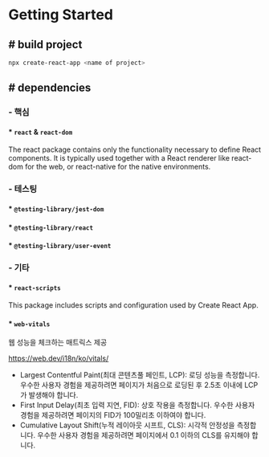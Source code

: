 # Getting Started 

## # build project

```sh
npx create-react-app <name of project>
```

## # dependencies

### - 핵심

#### * `react` & `react-dom`

The react package contains only the functionality necessary to define React components. It is typically used together with a React renderer like react-dom for the web, or react-native for the native environments.

### - 테스팅

#### * `@testing-library/jest-dom`

#### * `@testing-library/react`

#### * `@testing-library/user-event`

### - 기타

#### * `react-scripts`

This package includes scripts and configuration used by Create React App.

#### * `web-vitals`

웹 성능을 체크하는 매트릭스 제공

https://web.dev/i18n/ko/vitals/

 - Largest Contentful Paint(최대 콘텐츠풀 페인트, LCP): 로딩 성능을 측정합니다. 우수한 사용자 경험을 제공하려면 페이지가 처음으로 로딩된 후 2.5초 이내에 LCP가 발생해야 합니다.
 - First Input Delay(최초 입력 지연, FID): 상호 작용을 측정합니다. 우수한 사용자 경험을 제공하려면 페이지의 FID가 100밀리초 이하여야 합니다. 
 - Cumulative Layout Shift(누적 레이아웃 시프트, CLS): 시각적 안정성을 측정합니다. 우수한 사용자 경험을 제공하려면 페이지에서 0.1 이하의 CLS를 유지해야 합니다.

